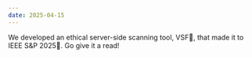 ```yaml
---
date: 2025-04-15
---
```


We developed an ethical server-side scanning tool, VSF🔁, that made it to IEEE S&P 2025🎉. Go give it a read!